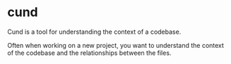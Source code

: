 # cund

Cund is a tool for understanding the context of a codebase.

Often when working on a new project, you want to understand the context of the codebase and the relationships between the files.
